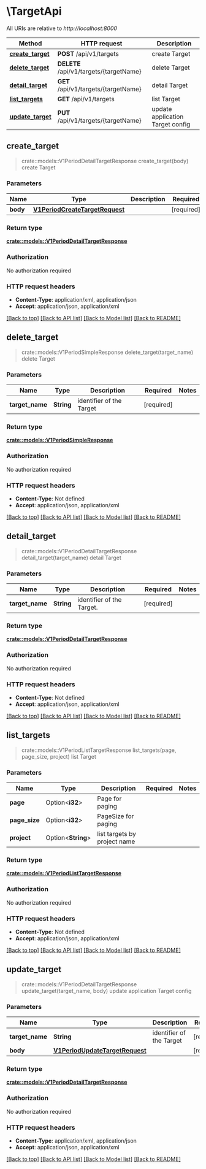 # \TargetApi

All URIs are relative to *http://localhost:8000*

Method | HTTP request | Description
------------- | ------------- | -------------
[**create_target**](TargetApi.md#create_target) | **POST** /api/v1/targets | create Target
[**delete_target**](TargetApi.md#delete_target) | **DELETE** /api/v1/targets/{targetName} | delete Target
[**detail_target**](TargetApi.md#detail_target) | **GET** /api/v1/targets/{targetName} | detail Target
[**list_targets**](TargetApi.md#list_targets) | **GET** /api/v1/targets | list Target
[**update_target**](TargetApi.md#update_target) | **PUT** /api/v1/targets/{targetName} | update application Target config



## create_target

> crate::models::V1PeriodDetailTargetResponse create_target(body)
create Target

### Parameters


Name | Type | Description  | Required | Notes
------------- | ------------- | ------------- | ------------- | -------------
**body** | [**V1PeriodCreateTargetRequest**](V1PeriodCreateTargetRequest.md) |  | [required] |

### Return type

[**crate::models::V1PeriodDetailTargetResponse**](v1.DetailTargetResponse.md)

### Authorization

No authorization required

### HTTP request headers

- **Content-Type**: application/xml, application/json
- **Accept**: application/json, application/xml

[[Back to top]](#) [[Back to API list]](../README.md#documentation-for-api-endpoints) [[Back to Model list]](../README.md#documentation-for-models) [[Back to README]](../README.md)


## delete_target

> crate::models::V1PeriodSimpleResponse delete_target(target_name)
delete Target

### Parameters


Name | Type | Description  | Required | Notes
------------- | ------------- | ------------- | ------------- | -------------
**target_name** | **String** | identifier of the Target | [required] |

### Return type

[**crate::models::V1PeriodSimpleResponse**](v1.SimpleResponse.md)

### Authorization

No authorization required

### HTTP request headers

- **Content-Type**: Not defined
- **Accept**: application/json, application/xml

[[Back to top]](#) [[Back to API list]](../README.md#documentation-for-api-endpoints) [[Back to Model list]](../README.md#documentation-for-models) [[Back to README]](../README.md)


## detail_target

> crate::models::V1PeriodDetailTargetResponse detail_target(target_name)
detail Target

### Parameters


Name | Type | Description  | Required | Notes
------------- | ------------- | ------------- | ------------- | -------------
**target_name** | **String** | identifier of the Target. | [required] |

### Return type

[**crate::models::V1PeriodDetailTargetResponse**](v1.DetailTargetResponse.md)

### Authorization

No authorization required

### HTTP request headers

- **Content-Type**: Not defined
- **Accept**: application/json, application/xml

[[Back to top]](#) [[Back to API list]](../README.md#documentation-for-api-endpoints) [[Back to Model list]](../README.md#documentation-for-models) [[Back to README]](../README.md)


## list_targets

> crate::models::V1PeriodListTargetResponse list_targets(page, page_size, project)
list Target

### Parameters


Name | Type | Description  | Required | Notes
------------- | ------------- | ------------- | ------------- | -------------
**page** | Option<**i32**> | Page for paging |  |
**page_size** | Option<**i32**> | PageSize for paging |  |
**project** | Option<**String**> | list targets by project name |  |

### Return type

[**crate::models::V1PeriodListTargetResponse**](v1.ListTargetResponse.md)

### Authorization

No authorization required

### HTTP request headers

- **Content-Type**: Not defined
- **Accept**: application/json, application/xml

[[Back to top]](#) [[Back to API list]](../README.md#documentation-for-api-endpoints) [[Back to Model list]](../README.md#documentation-for-models) [[Back to README]](../README.md)


## update_target

> crate::models::V1PeriodDetailTargetResponse update_target(target_name, body)
update application Target config

### Parameters


Name | Type | Description  | Required | Notes
------------- | ------------- | ------------- | ------------- | -------------
**target_name** | **String** | identifier of the Target | [required] |
**body** | [**V1PeriodUpdateTargetRequest**](V1PeriodUpdateTargetRequest.md) |  | [required] |

### Return type

[**crate::models::V1PeriodDetailTargetResponse**](v1.DetailTargetResponse.md)

### Authorization

No authorization required

### HTTP request headers

- **Content-Type**: application/xml, application/json
- **Accept**: application/json, application/xml

[[Back to top]](#) [[Back to API list]](../README.md#documentation-for-api-endpoints) [[Back to Model list]](../README.md#documentation-for-models) [[Back to README]](../README.md)

